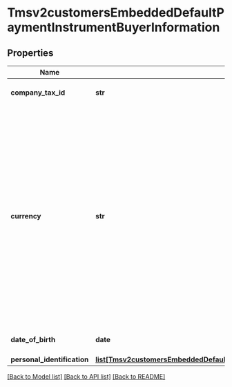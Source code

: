 # Tmsv2customersEmbeddedDefaultPaymentInstrumentBuyerInformation

## Properties
Name | Type | Description | Notes
------------ | ------------- | ------------- | -------------
**company_tax_id** | **str** | Company&#39;s tax identifier. This is only used for eCheck service.  | [optional] 
**currency** | **str** | Currency used for the order. Use the three-character I[ISO Standard Currency Codes.](http://apps.cybersource.com/library/documentation/sbc/quickref/currencies.pdf)  For an authorization reversal (&#x60;reversalInformation&#x60;) or a capture (&#x60;processingOptions.capture&#x60; is set to &#x60;true&#x60;), you must use the same currency that you used in your payment authorization request.  #### DCC for First Data Your local currency. For details, see the &#x60;currency&#x60; field description in [Dynamic Currency Conversion For First Data Using the SCMP API](http://apps.cybersource.com/library/documentation/dev_guides/DCC_FirstData_SCMP/DCC_FirstData_SCMP_API.pdf). # For details about currency as used in partial authorizations, see \&quot;Features for Debit Cards and Prepaid Cards\&quot; in the [Credit Card Services Using the SCMP API Guide](https://apps.cybersource.com/library/documentation/dev_guides/CC_Svcs_SCMP_API/html/)  | [optional] 
**date_of_birth** | **date** | Date of birth of the customer. Format: YYYY-MM-DD  | [optional] 
**personal_identification** | [**list[Tmsv2customersEmbeddedDefaultPaymentInstrumentBuyerInformationPersonalIdentification]**](Tmsv2customersEmbeddedDefaultPaymentInstrumentBuyerInformationPersonalIdentification.md) |  | [optional] 

[[Back to Model list]](../README.md#documentation-for-models) [[Back to API list]](../README.md#documentation-for-api-endpoints) [[Back to README]](../README.md)


